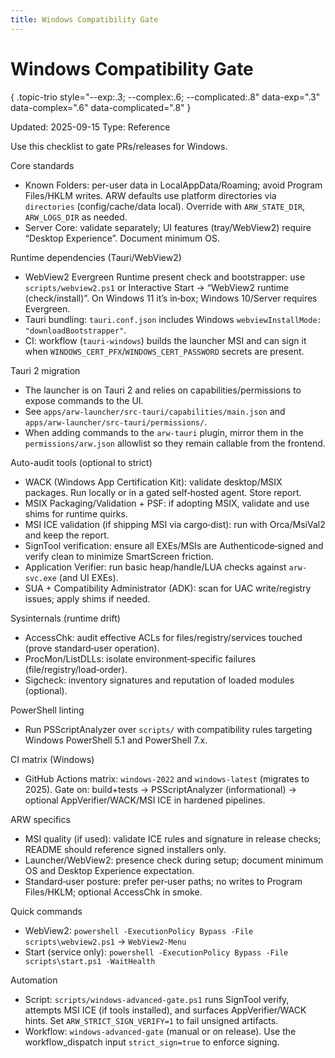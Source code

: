 ```yaml
---
title: Windows Compatibility Gate
---
```


# Windows Compatibility Gate
{ .topic-trio style="--exp:.3; --complex:.6; --complicated:.8" data-exp=".3" data-complex=".6" data-complicated=".8" }

Updated: 2025-09-15
Type: Reference

Use this checklist to gate PRs/releases for Windows.

Core standards
- Known Folders: per-user data in LocalAppData/Roaming; avoid Program Files/HKLM writes. ARW defaults use platform directories via `directories` (config/cache/data local). Override with `ARW_STATE_DIR`, `ARW_LOGS_DIR` as needed.
- Server Core: validate separately; UI features (tray/WebView2) require “Desktop Experience”. Document minimum OS.

Runtime dependencies (Tauri/WebView2)
- WebView2 Evergreen Runtime present check and bootstrapper: use `scripts/webview2.ps1` or Interactive Start → “WebView2 runtime (check/install)”. On Windows 11 it’s in‑box; Windows 10/Server requires Evergreen.
- Tauri bundling: `tauri.conf.json` includes Windows `webviewInstallMode: "downloadBootstrapper"`.
- CI: workflow (`tauri-windows`) builds the launcher MSI and can sign it when `WINDOWS_CERT_PFX`/`WINDOWS_CERT_PASSWORD` secrets are present.

Tauri 2 migration
- The launcher is on Tauri 2 and relies on capabilities/permissions to expose commands to the UI.
- See `apps/arw-launcher/src-tauri/capabilities/main.json` and `apps/arw-launcher/src-tauri/permissions/`.
- When adding commands to the `arw-tauri` plugin, mirror them in the `permissions/arw.json` allowlist so they remain callable from the frontend.

Auto-audit tools (optional to strict)
- WACK (Windows App Certification Kit): validate desktop/MSIX packages. Run locally or in a gated self‑hosted agent. Store report.
- MSIX Packaging/Validation + PSF: if adopting MSIX, validate and use shims for runtime quirks.
- MSI ICE validation (if shipping MSI via cargo‑dist): run with Orca/MsiVal2 and keep the report.
- SignTool verification: ensure all EXEs/MSIs are Authenticode‑signed and verify clean to minimize SmartScreen friction.
- Application Verifier: run basic heap/handle/LUA checks against `arw-svc.exe` (and UI EXEs).
- SUA + Compatibility Administrator (ADK): scan for UAC write/registry issues; apply shims if needed.

Sysinternals (runtime drift)
- AccessChk: audit effective ACLs for files/registry/services touched (prove standard‑user operation).
- ProcMon/ListDLLs: isolate environment‑specific failures (file/registry/load‑order).
- Sigcheck: inventory signatures and reputation of loaded modules (optional).

PowerShell linting
- Run PSScriptAnalyzer over `scripts/` with compatibility rules targeting Windows PowerShell 5.1 and PowerShell 7.x.

CI matrix (Windows)
- GitHub Actions matrix: `windows-2022` and `windows-latest` (migrates to 2025). Gate on: build+tests → PSScriptAnalyzer (informational) → optional AppVerifier/WACK/MSI ICE in hardened pipelines.

ARW specifics
- MSI quality (if used): validate ICE rules and signature in release checks; README should reference signed installers only.
- Launcher/WebView2: presence check during setup; document minimum OS and Desktop Experience expectation.
- Standard‑user posture: prefer per‑user paths; no writes to Program Files/HKLM; optional AccessChk in smoke.

Quick commands
- WebView2: `powershell -ExecutionPolicy Bypass -File scripts\webview2.ps1` → `WebView2-Menu`
- Start (service only): `powershell -ExecutionPolicy Bypass -File scripts\start.ps1 -WaitHealth`

Automation
- Script: `scripts/windows-advanced-gate.ps1` runs SignTool verify, attempts MSI ICE (if tools installed), and surfaces AppVerifier/WACK hints. Set `ARW_STRICT_SIGN_VERIFY=1` to fail unsigned artifacts.
- Workflow: `windows-advanced-gate` (manual or on release). Use the workflow_dispatch input `strict_sign=true` to enforce signing.
